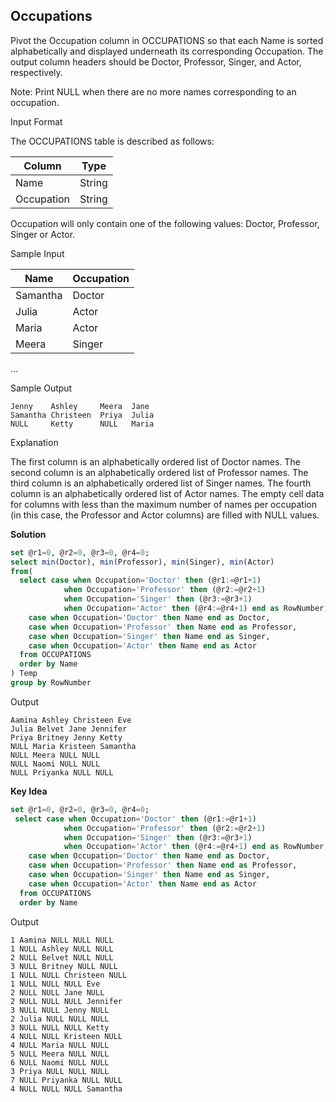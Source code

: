 ## Occupations

Pivot the Occupation column in OCCUPATIONS so that each Name is sorted alphabetically and displayed underneath its corresponding Occupation. The output column headers should be Doctor, Professor, Singer, and Actor, respectively.

Note: Print NULL when there are no more names corresponding to an occupation.

Input Format

The OCCUPATIONS table is described as follows:

|Column|Type|
|------|----|
|Name|String|
|Occupation|String|

Occupation will only contain one of the following values: Doctor, Professor, Singer or Actor.

Sample Input

|Name|Occupation|
|----|----------|
|Samantha|Doctor|
|Julia|Actor|
|Maria|Actor|
|Meera|Singer|
...

Sample Output

```
Jenny    Ashley     Meera  Jane
Samantha Christeen  Priya  Julia
NULL     Ketty      NULL   Maria
```
Explanation

The first column is an alphabetically ordered list of Doctor names.
The second column is an alphabetically ordered list of Professor names.
The third column is an alphabetically ordered list of Singer names.
The fourth column is an alphabetically ordered list of Actor names.
The empty cell data for columns with less than the maximum number of names per occupation (in this case, the Professor and Actor columns) are filled with NULL values.

**Solution**

```sql
set @r1=0, @r2=0, @r3=0, @r4=0;
select min(Doctor), min(Professor), min(Singer), min(Actor)
from(
  select case when Occupation='Doctor' then (@r1:=@r1+1)
            when Occupation='Professor' then (@r2:=@r2+1)
            when Occupation='Singer' then (@r3:=@r3+1)
            when Occupation='Actor' then (@r4:=@r4+1) end as RowNumber,
    case when Occupation='Doctor' then Name end as Doctor,
    case when Occupation='Professor' then Name end as Professor,
    case when Occupation='Singer' then Name end as Singer,
    case when Occupation='Actor' then Name end as Actor
  from OCCUPATIONS
  order by Name
) Temp
group by RowNumber
```

Output

```
Aamina Ashley Christeen Eve
Julia Belvet Jane Jennifer
Priya Britney Jenny Ketty
NULL Maria Kristeen Samantha
NULL Meera NULL NULL
NULL Naomi NULL NULL
NULL Priyanka NULL NULL
```

**Key Idea**

```sql
set @r1=0, @r2=0, @r3=0, @r4=0;
 select case when Occupation='Doctor' then (@r1:=@r1+1)
            when Occupation='Professor' then (@r2:=@r2+1)
            when Occupation='Singer' then (@r3:=@r3+1)
            when Occupation='Actor' then (@r4:=@r4+1) end as RowNumber,
    case when Occupation='Doctor' then Name end as Doctor,
    case when Occupation='Professor' then Name end as Professor,
    case when Occupation='Singer' then Name end as Singer,
    case when Occupation='Actor' then Name end as Actor
  from OCCUPATIONS
  order by Name
```

Output

```
1 Aamina NULL NULL NULL
1 NULL Ashley NULL NULL
2 NULL Belvet NULL NULL
3 NULL Britney NULL NULL
1 NULL NULL Christeen NULL
1 NULL NULL NULL Eve
2 NULL NULL Jane NULL
2 NULL NULL NULL Jennifer
3 NULL NULL Jenny NULL
2 Julia NULL NULL NULL
3 NULL NULL NULL Ketty
4 NULL NULL Kristeen NULL
4 NULL Maria NULL NULL
5 NULL Meera NULL NULL
6 NULL Naomi NULL NULL
3 Priya NULL NULL NULL
7 NULL Priyanka NULL NULL
4 NULL NULL NULL Samantha
```
